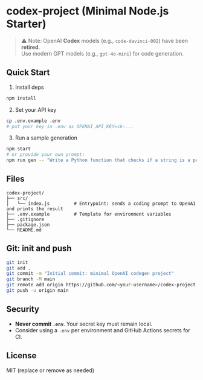 # codex-project (Minimal Node.js Starter)

> ⚠️ Note: OpenAI **Codex** models (e.g., `code-davinci-002`) have been **retired**.  
> Use modern GPT models (e.g., `gpt-4o-mini`) for code generation.

## Quick Start

1) Install deps
```bash
npm install
```

2) Set your API key
```bash
cp .env.example .env
# put your key in .env as OPENAI_API_KEY=sk-...
```

3) Run a sample generation
```bash
npm start
# or provide your own prompt:
npm run gen -- "Write a Python function that checks if a string is a palindrome."
```

## Files
```
codex-project/
├── src/
│   └── index.js         # Entrypoint: sends a coding prompt to OpenAI and prints the result
├── .env.example         # Template for environment variables
├── .gitignore
├── package.json
└── README.md
```

## Git: init and push
```bash
git init
git add .
git commit -m "Initial commit: minimal OpenAI codegen project"
git branch -M main
git remote add origin https://github.com/<your-username>/codex-project.git
git push -u origin main
```

## Security
- **Never commit `.env`**. Your secret key must remain local.
- Consider using a `.env` per environment and GitHub Actions secrets for CI.

## License
MIT (replace or remove as needed)
